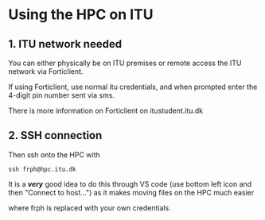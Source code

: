 # Using the HPC on ITU

## 1. ITU network needed

You can either physically be on ITU premises or remote access the ITU network via Forticlient.

If using Forticlient, use normal itu credentials, and when prompted enter the 4-digit pin number sent via sms. 

There is more information on Forticlient on itustudent.itu.dk

## 2. SSH connection

Then ssh onto the HPC with

`ssh frph@hpc.itu.dk`

It is a ***very*** good idea to do this through VS code (use bottom left icon and then "Connect to host...") as it makes moving files on the HPC much easier

where frph is replaced with your own credentials.